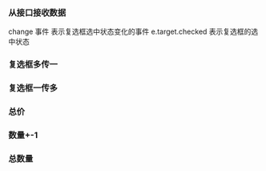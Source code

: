 ### 从接口接收数据

change 事件 表示复选框选中状态变化的事件
e.target.checked 表示复选框的选中状态

### 复选框多传一

<!-- App.vue注册计算属性，用arr.every判断是否所有state都为true，返回布尔值，父传子，传到Footer.vue中。 -->

### 复选框一传多

<!-- 在Footer.vue定义自定义事件，子传父 -->

### 总价

### 数量+-1

### 总数量
